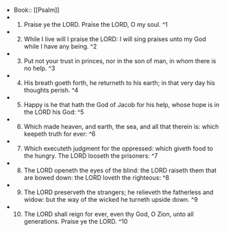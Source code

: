 - Book:: [[Psalm]]
- 1. Praise ye the LORD. Praise the LORD, O my soul. ^1
- 2. While I live will I praise the LORD: I will sing praises unto my God while I have any being. ^2
- 3. Put not your trust in princes, nor in the son of man, in whom there is no help. ^3
- 4. His breath goeth forth, he returneth to his earth; in that very day his thoughts perish. ^4
- 5. Happy is he that hath the God of Jacob for his help, whose hope is in the LORD his God: ^5
- 6. Which made heaven, and earth, the sea, and all that therein is: which keepeth truth for ever: ^6
- 7. Which executeth judgment for the oppressed: which giveth food to the hungry. The LORD looseth the prisoners: ^7
- 8. The LORD openeth the eyes of the blind: the LORD raiseth them that are bowed down: the LORD loveth the righteous: ^8
- 9. The LORD preserveth the strangers; he relieveth the fatherless and widow: but the way of the wicked he turneth upside down. ^9
- 10. The LORD shall reign for ever, even thy God, O Zion, unto all generations. Praise ye the LORD. ^10
